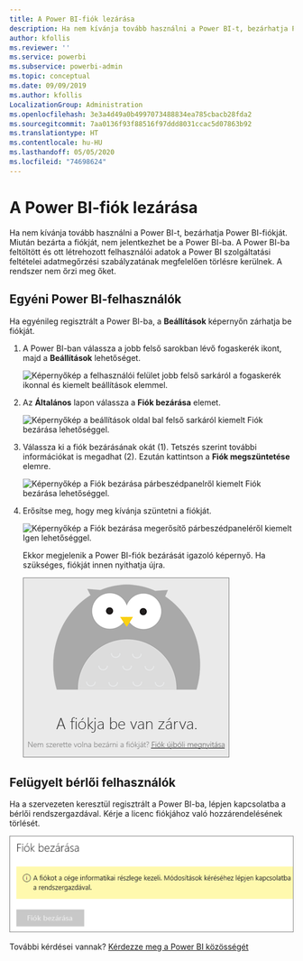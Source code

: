 ```yaml
---
title: A Power BI-fiók lezárása
description: Ha nem kívánja tovább használni a Power BI-t, bezárhatja Power BI-fiókját.
author: kfollis
ms.reviewer: ''
ms.service: powerbi
ms.subservice: powerbi-admin
ms.topic: conceptual
ms.date: 09/09/2019
ms.author: kfollis
LocalizationGroup: Administration
ms.openlocfilehash: 3e3a4d49a0b4997073488834ea785cbacb28fda2
ms.sourcegitcommit: 7aa0136f93f88516f97ddd8031ccac5d07863b92
ms.translationtype: HT
ms.contentlocale: hu-HU
ms.lasthandoff: 05/05/2020
ms.locfileid: "74698624"
---
```

# <a name="close-your-power-bi-account"></a>A Power BI-fiók lezárása

Ha nem kívánja tovább használni a Power BI-t, bezárhatja Power BI-fiókját.  Miután bezárta a fiókját, nem jelentkezhet be a Power BI-ba. A Power BI-ba feltöltött és ott létrehozott felhasználói adatok a Power BI szolgáltatási feltételei adatmegőrzési szabályzatának megfelelően törlésre kerülnek. A rendszer nem őrzi meg őket.

## <a name="individual-power-bi-users"></a>Egyéni Power BI-felhasználók

Ha egyénileg regisztrált a Power BI-ba, a **Beállítások** képernyőn zárhatja be fiókját.

1. A Power BI-ban válassza a jobb felső sarokban lévő fogaskerék ikont, majd a **Beállítások** lehetőséget.

    ![Képernyőkép a felhasználói felület jobb felső sarkáról a fogaskerék ikonnal és kiemelt beállítások elemmel.](media/service-admin-closing-your-account/close-account-settings.png)

1. Az **Általános** lapon válassza a **Fiók bezárása** elemet.

    ![Képernyőkép a beállítások oldal bal felső sarkáról kiemelt Fiók bezárása lehetőséggel.](media/service-admin-closing-your-account/close-account-settings-2.png)

1. Válassza ki a fiók bezárásának okát (1). Tetszés szerint további információkat is megadhat (2). Ezután kattintson a **Fiók megszüntetése** elemre.

    ![Képernyőkép a Fiók bezárása párbeszédpanelről kiemelt Fiók bezárása lehetőséggel.](media/service-admin-closing-your-account/close-account-settings-3.png)

1. Erősítse meg, hogy meg kívánja szüntetni a fiókját.

    ![Képernyőkép a Fiók bezárása megerősítő párbeszédpaneléről kiemelt Igen lehetőséggel.](media/service-admin-closing-your-account/close-account-settings-4.png)

    Ekkor megjelenik a Power BI-fiók bezárását igazoló képernyő. Ha szükséges, fiókját innen nyithatja újra.

    ![Képernyőkép a fiók lezárását ismertető párbeszédpanelről.](media/service-admin-closing-your-account/close-account-settings-5.png)

## <a name="managed-tenant-users"></a>Felügyelt bérlői felhasználók

Ha a szervezeten keresztül regisztrált a Power BI-ba, lépjen kapcsolatba a bérlői rendszergazdával. Kérje a licenc fiókjához való hozzárendelésének törlését.

![Felügyelt fiók bezárása](media/service-admin-closing-your-account/close-account-managed.png)

További kérdései vannak? [Kérdezze meg a Power BI közösségét](https://community.powerbi.com/)